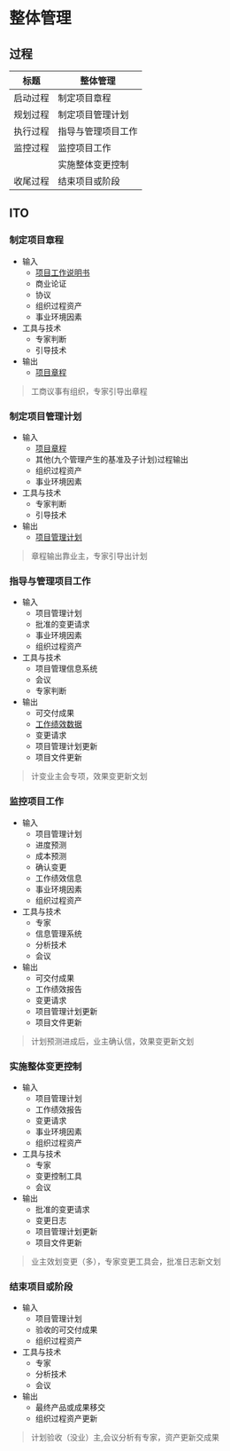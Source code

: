 # 整体管理

## 过程

| 标题     | 整体管理           |
| -------- | ------------------ |
| 启动过程 | 制定项目章程       |
| 规划过程 | 制定项目管理计划   |
| 执行过程 | 指导与管理项目工作 |
| 监控过程 | 监控项目工作       |
|          | 实施整体变更控制   |
| 收尾过程 | 结束项目或阶段     |

## ITO

### 制定项目章程

- 输入
  - [项目工作说明书](./learn/item1.md)
  - 商业论证
  - 协议
  - 组织过程资产
  - 事业环境因素
- 工具与技术
  - 专家判断
  - 引导技术
- 输出
  - [项目章程](./must/item1.md)

> 工商议事有组织，专家引导出章程

### 制定项目管理计划

- 输入
  - [项目章程](./must/item1.md)
  - 其他(九个管理产生的基准及子计划)过程输出
  - 组织过程资产
  - 事业环境因素
- 工具与技术
  - 专家判断
  - 引导技术
- 输出
  - [项目管理计划](./learn/item2.md)

> 章程输出靠业主，专家引导出计划

### 指导与管理项目工作

- 输入
  - 项目管理计划
  - 批准的变更请求
  - 事业环境因素
  - 组织过程资产
- 工具与技术
  - 项目管理信息系统
  - 会议
  - 专家判断
- 输出
  - 可交付成果
  - [工作绩效数据](./learn/item3.md)
  - 变更请求
  - 项目管理计划更新
  - 项目文件更新

> 计变业主会专项，效果变更新文划

### 监控项目工作

- 输入
  - 项目管理计划
  - 进度预测
  - 成本预测
  - 确认变更
  - 工作绩效信息
  - 事业环境因素
  - 组织过程资产
- 工具与技术
  - 专家
  - 信息管理系统
  - 分析技术
  - 会议
- 输出
  - 可交付成果
  - 工作绩效报告
  - 变更请求
  - 项目管理计划更新
  - 项目文件更新

> 计划预测进成后，业主确认信，效果变更新文划

### 实施整体变更控制

- 输入
  - 项目管理计划
  - 工作绩效报告
  - 变更请求
  - 事业环境因素
  - 组织过程资产
- 工具与技术
  - 专家
  - 变更控制工具
  - 会议
- 输出
  - 批准的变更请求
  - 变更日志
  - 项目管理计划更新
  - 项目文件更新

> 业主效划变更（多），专家变更工具会，批准日志新文划

### 结束项目或阶段

- 输入
  - 项目管理计划
  - 验收的可交付成果
  - 组织过程资产
- 工具与技术
  - 专家
  - 分析技术
  - 会议
- 输出
  - 最终产品或成果移交
  - 组织过程资产更新

> 计划验收（没业）主,会议分析有专家，资产更新交成果
